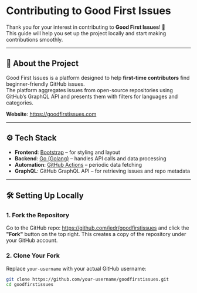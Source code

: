 # Contributing to Good First Issues

Thank you for your interest in contributing to **Good First Issues**! 🚀  
This guide will help you set up the project locally and start making contributions smoothly.

---

## 📌 About the Project

Good First Issues is a platform designed to help **first-time contributors** find beginner-friendly GitHub issues.  
The platform aggregates issues from open-source repositories using GitHub’s GraphQL API and presents them with filters for languages and categories.

**Website**: https://goodfirstissues.com

---

## ⚙️ Tech Stack

- **Frontend**: [Bootstrap](https://getbootstrap.com/) – for styling and layout
- **Backend**: [Go (Golang)](https://golang.org/) – handles API calls and data processing
- **Automation**: [GitHub Actions](https://docs.github.com/en/actions) – periodic data fetching
- **GraphQL**: GitHub GraphQL API – for retrieving issues and repo metadata

---

## 🛠️ Setting Up Locally

### 1. **Fork the Repository**
Go to the GitHub repo: https://github.com/iedr/goodfirstissues and click the **"Fork"** button on the top right. This creates a copy of the repository under your GitHub account.

### 2. **Clone Your Fork**
Replace `your-username` with your actual GitHub username:

```bash
git clone https://github.com/your-username/goodfirstissues.git
cd goodfirstissues
